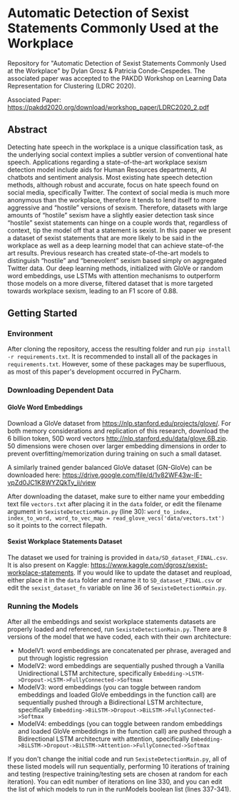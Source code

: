 # Automatic Detection of Sexist Statements Commonly Used at the Workplace

Repository for "Automatic Detection of Sexist Statements Commonly Used at the Workplace" by Dylan Grosz & Patricia Conde-Cespedes. The associated paper was accepted to the PAKDD Workshop on Learning Data Representation for Clustering (LDRC 2020).

Associated Paper: https://pakdd2020.org/download/workshop_paper/LDRC2020_2.pdf

## Abstract
Detecting hate speech in the workplace is a unique classification task, as the underlying social context implies a subtler version of conventional hate speech. Applications regarding a state-of-the-art workplace sexism detection model include aids for Human Resources departments, AI chatbots and sentiment analysis. Most existing hate speech detection methods, although robust and accurate, focus on hate speech found on social media, specifically Twitter. The context of social media is much more anonymous than the workplace, therefore it tends to lend itself to more aggressive and “hostile” versions of sexism. Therefore, datasets with large amounts of “hostile” sexism have a slightly easier detection task since “hostile” sexist statements can hinge on a couple words that, regardless of context, tip the model off that a statement is sexist. In this paper we present a dataset of sexist statements that are more likely to be said in the workplace as well as a deep learning model that can achieve state-of-the art results. Previous research has created state-of-the-art models to distinguish “hostile” and “benevolent” sexism based simply on aggregated Twitter data. Our deep learning methods, initialized with GloVe or random word embeddings, use LSTMs with attention mechanisms to outperform those models on a more diverse, filtered dataset that is more targeted towards workplace sexism, leading to an F1 score of 0.88.

## Getting Started

### Environment

After cloning the repository, access the resulting folder and run ```pip install -r requirements.txt```. It is recommended to install all of the packages in ```requirements.txt```. However, some of these packages may be superfluous, as most of this paper's development occurred in PyCharm.

### Downloading Dependent Data

#### GloVe Word Embeddings
Download a GloVe dataset from https://nlp.stanford.edu/projects/glove/. For both memory considerations and replication of this research, download the 6 billion token, 50D word vectors http://nlp.stanford.edu/data/glove.6B.zip. 50 dimensions were chosen over larger embedding dimensions in order to prevent overfitting/memorization during training on such a small dataset.

A similarly trained gender balanced GloVe dataset (GN-GloVe) can be downloaded here: https://drive.google.com/file/d/1v82WF43w-lE-vpZd0JC1K8WYZQkTy_ii/view

After downloading the dataset, make sure to either name your embedding text file ```vectors.txt``` after placing it in the ```data``` folder, or edit the filename argument in ```SexisteDetectionMain.py``` (line 30): ```word_to_index, index_to_word, word_to_vec_map = read_glove_vecs('data/vectors.txt')``` so it points to the correct filepath.

#### Sexist Workplace Statements Dataset

The dataset we used for training is provided in ```data/SD_dataset_FINAL.csv```. It is also present on Kaggle: https://www.kaggle.com/dgrosz/sexist-workplace-statements. If you would like to update the dataset and reupload, either place it in the ```data``` folder and rename it to ```SD_dataset_FINAL.csv``` or edit the ```sexist_dataset_fn``` variable on line 36 of ```SexisteDetectionMain.py```.

### Running the Models

After all the embeddings and sexist workplace statements datasets are properly loaded and referenced, run ```SexisteDetectionMain.py```. There are 8 versions of the model that we have coded, each with their own architecture:
 - ModelV1: word embeddings are concatenated per phrase, averaged and put through logistic regression
 - ModelV2: word embeddings are sequentially pushed through a Vanilla Unidirectional LSTM architecture, specifically ```Embedding->LSTM->Dropout->LSTM->FullyConnected->Softmax```
 - ModelV3: word embeddings (you can toggle between random embeddings and loaded GloVe embeddings in the function call) are sequentially pushed through a Bidirectional LSTM architecture, specifically ```Embedding->BiLSTM->Dropout->BiLSTM->FullyConnected->Softmax```
 - ModelV4: embeddings (you can toggle between random embeddings and loaded GloVe embeddings in the function call) are pushed through a Bidirectional LSTM architecture with attention, specifically ```Embedding->BiLSTM->Dropout->BiLSTM->Attention->FullyConnected->Softmax```
 
If you don't change the initial code and run ```SexisteDetectionMain.py```, all of these listed models will run sequentially, performing 10 iterations of training and testing (respective training/testing sets are chosen at random for each iteration). You can edit number of iterations on line 330, and you can edit the list of which models to run in the runModels boolean list (lines 337-341).
